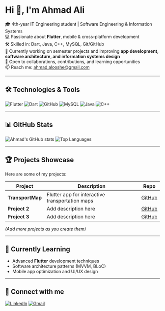 # Hi 👋, I'm Ahmad Ali

🎓 4th-year IT Engineering student | Software Engineering & Information Systems  
💻 Passionate about **Flutter**, mobile & cross-platform development  
🛠️ Skilled in: Dart, Java, C++, MySQL, Git/GitHub  
🚀 Currently working on semester projects and improving **app development, software architecture, and information systems design**  
🤝 Open to collaborations, contributions, and learning opportunities  
📫 Reach me: [ahmad.alooshe@gmail.com](mailto:ahmad.alooshe@gmail.com)

---

## 🛠️ Technologies & Tools
![Flutter](https://img.shields.io/badge/Flutter-02569B?style=for-the-badge&logo=flutter&logoColor=white)
![Dart](https://img.shields.io/badge/Dart-0175C2?style=for-the-badge&logo=dart&logoColor=white)
![GitHub](https://img.shields.io/badge/GitHub-181717?style=for-the-badge&logo=github&logoColor=white)
![MySQL](https://img.shields.io/badge/MySQL-4479A1?style=for-the-badge&logo=mysql&logoColor=white)
![Java](https://img.shields.io/badge/Java-ED8B00?style=for-the-badge&logo=java&logoColor=white)
![C++](https://img.shields.io/badge/C++-00599C?style=for-the-badge&logo=c%2B%2B&logoColor=white)

---

## 📊 GitHub Stats
![Ahmad's GitHub stats](https://github-readme-stats.vercel.app/api?username=ahmad3liii&show_icons=true&theme=radical)
![Top Languages](https://github-readme-stats.vercel.app/api/top-langs/?username=ahmad3liii&layout=compact&theme=radical)

---

## 🏆 Projects Showcase
Here are some of my projects:

| Project | Description | Repo |
| ------- | ----------- | ---- |
| **TransportMap** | Flutter app for interactive transportation maps | [GitHub](https://github.com/ahmad3liii/Semster-Project-TransportMap) |
| **Project 2** | Add description here | [GitHub](#) |
| **Project 3** | Add description here | [GitHub](#) |

*(Add more projects as you create them)*

---

## 🌱 Currently Learning
- Advanced **Flutter** development techniques  
- Software architecture patterns (MVVM, BLoC)  
- Mobile app optimization and UI/UX design  

---

## 💬 Connect with me
[![LinkedIn](https://img.shields.io/badge/LinkedIn-0A66C2?style=for-the-badge&logo=linkedin&logoColor=white)](https://www.linkedin.com/in/ahmad-ali-9b5623284?utm_source=share&utm_campaign=share_via&utm_content=profile&utm_medium=android_app)
[![Gmail](https://img.shields.io/badge/Gmail-D14836?style=for-the-badge&logo=gmail&logoColor=white)](mailto:ahmad.alooshe@gmail.com)
